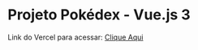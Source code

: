 # Projeto Pokédex - Vue.js 3


Link do Vercel para acessar:
<a href="https://pokedex-beta-chi.vercel.app/#">Clique Aqui</a>
